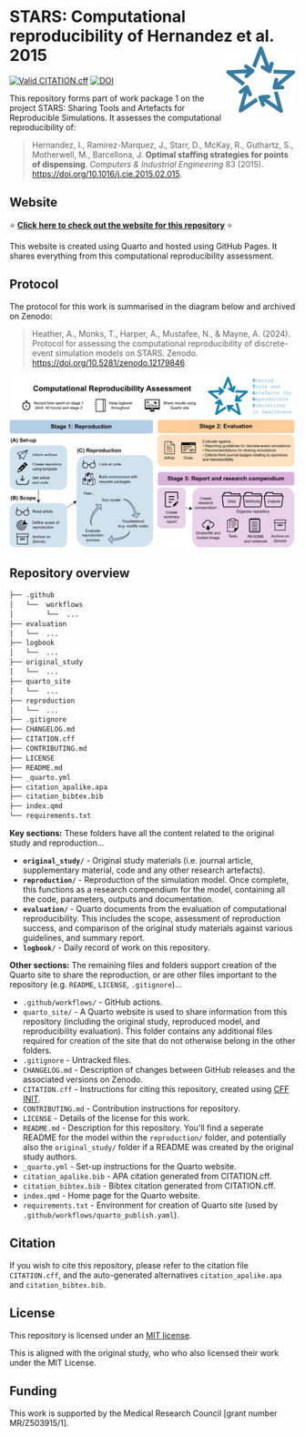 # STARS: Computational reproducibility of Hernandez et al. 2015 <a href="https://github.com/pythonhealthdatascience"><img src="quarto_site/stars_logo_blue.png" align="right" height="120" alt="STARS" /></a>

<!-- Status badge from GitHub action checking validity of CITATION.cff -->
[![Valid CITATION.cff](https://github.com/pythonhealthdatascience/stars-reproduce-hernandez-2015/actions/workflows/cff_validation.yaml/badge.svg)](https://github.com/pythonhealthdatascience/stars-reproduce-hernandez-2015/actions/workflows/cff_validation.yaml)
[![DOI](https://zenodo.org/badge/DOI/10.5281/zenodo.13832260.svg)](https://zenodo.org/doi/10.5281/zenodo.13832260)

This repository forms part of work package 1 on the project STARS: Sharing Tools and Artefacts for Reproducible Simulations. It assesses the computational reproducibility of:

> Hernandez, I., Ramirez-Marquez, J., Starr, D., McKay, R., Guthartz, S., Motherwell, M., Barcellona, J. **Optimal staffing strategies for points of dispensing**. *Computers & Industrial Engineering* 83 (2015). <https://doi.org/10.1016/j.cie.2015.02.015>.

## Website

⭐ **[Click here to check out the website for this repository](https://pythonhealthdatascience.github.io/stars-reproduce-hernandez-2015/)** ⭐

This website is created using Quarto and hosted using GitHub Pages. It shares everything from this computational reproducibility assessment.

## Protocol

The protocol for this work is summarised in the diagram below and archived on Zenodo:

> Heather, A., Monks, T., Harper, A., Mustafee, N., & Mayne, A. (2024). Protocol for assessing the computational reproducibility of discrete-event simulation models on STARS. Zenodo. <https://doi.org/10.5281/zenodo.12179846>.

![Workflow](./quarto_site/stars_wp1_workflow.png)

## Repository overview

<!-- TODO: Update this if you amend the structure or contents of the repository -->
```bash
├── .github
│   └──  workflows
│        └──  ...
├── evaluation
│   └──  ...
├── logbook
│   └──  ...
├── original_study
│   └──  ...
├── quarto_site
│   └──  ...
├── reproduction
│   └──  ...
├── .gitignore
├── CHANGELOG.md
├── CITATION.cff
├── CONTRIBUTING.md
├── LICENSE
├── README.md
├── _quarto.yml
├── citation_apalike.apa
├── citation_bibtex.bib
├── index.qmd
└── requirements.txt
```

**Key sections:** These folders have all the content related to the original study and reproduction...

* **`original_study/`** - Original study materials (i.e. journal article, supplementary material, code and any other research artefacts).
* **`reproduction/`** - Reproduction of the simulation model. Once complete, this functions as a research compendium for the model, containing all the code, parameters, outputs and documentation.
* **`evaluation/`** - Quarto documents from the evaluation of computational reproducibility. This includes the scope, assessment of reproduction success, and comparison of the original study materials against various guidelines, and summary report.
* **`logbook/`** - Daily record of work on this repository.

**Other sections:** The remaining files and folders support creation of the Quarto site to share the reproduction, or are other files important to the repository (e.g. `README`, `LICENSE`, `.gitignore`)...

* `.github/workflows/` - GitHub actions.
* `quarto_site/` - A Quarto website is used to share information from this repository (including the original study, reproduced model, and reproducibility evaluation). This folder contains any additional files required for creation of the site that do not otherwise belong in the other folders.
* `.gitignore` - Untracked files.
* `CHANGELOG.md` - Description of changes between GitHub releases and the associated versions on Zenodo.
* `CITATION.cff` - Instructions for citing this repository, created using [CFF INIT](https://citation-file-format.github.io/).
* `CONTRIBUTING.md` - Contribution instructions for repository.
* `LICENSE` - Details of the license for this work.
* `README.md` - Description for this repository. You'll find a seperate README for the model within the `reproduction/` folder, and potentially also the `original_study/` folder if a README was created by the original study authors.
* `_quarto.yml` - Set-up instructions for the Quarto website.
* `citation_apalike.bib` - APA citation generated from CITATION.cff.
* `citation_bibtex.bib` - Bibtex citation generated from CITATION.cff.
* `index.qmd` - Home page for the Quarto website.
* `requirements.txt` - Environment for creation of Quarto site (used by `.github/workflows/quarto_publish.yaml`).

## Citation

If you wish to cite this repository, please refer to the citation file `CITATION.cff`, and the auto-generated alternatives `citation_apalike.apa` and `citation_bibtex.bib`.

## License

This repository is licensed under an [MIT license](https://github.com/pythonhealthdatascience/stars-reproduce-hernandez-2015/blob/a5ada4714f059d805f769a906bb2f4db0da2da8d/LICENSE).

<!-- TODO: Add license name and link (e.g. "who also licensed their work under the [MIT License](link)") -->
This is aligned with the original study, who who also licensed their work under the MIT License.

## Funding

This work is supported by the Medical Research Council [grant number MR/Z503915/1].
